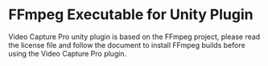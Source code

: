 # FFmpeg Executable for Unity Plugin

Video Capture Pro unity plugin is based on the FFmpeg project, please read the license file and follow the document to install FFmpeg builds before using the Video Capture Pro plugin.
